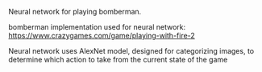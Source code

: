 Neural network for playing bomberman.

bomberman implementation used for neural network: https://www.crazygames.com/game/playing-with-fire-2

Neural network uses AlexNet model, designed for categorizing images, to determine which action to take from the current
state of the game